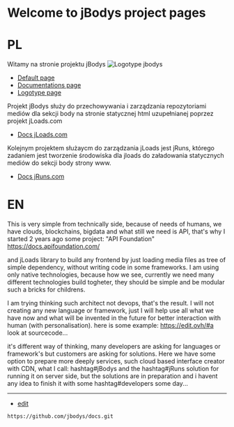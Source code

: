 # Welcome to jBodys project pages
# PL

Witamy na stronie projektu jBodys
![Logotype jbodys](http://logo.jbodys.com/jbodys_icon_text.png)

+ [Default page](http://www.jbodys.com/)
+ [Documentations page](http://docs.jbodys.com/)
+ [Logotype page](http://logo.jbodys.com/)


Projekt jBodys służy do przechowywania i zarządzania repozytoriami mediów dla sekcji body na stronie statycznej html uzupełnianej poprzez projekt jLoads.com

+ [Docs jLoads.com](https://docs.jloads.com/)

Kolejnym projektem służaycm do zarządzania jLoads jest jRuns, którego
zadaniem jest tworzenie środowiska dla jloads do załadowania statycznych mediów do sekcji body strony www.


+ [Docs jRuns.com](https://docs.jruns.com/)


# EN

This is very simple from technically side, because of needs of humans, we have clouds, blockchains, bigdata and what still we need is API, that's why I started 2 years ago some project: 
"API Foundation" 
https://docs.apifoundation.com/

and jLoads library to build any frontend by just loading media files as tree of simple dependency, without writing code in some frameworks. 
I am using only native technologies, because how we see, currently we need many different technologies build togheter, they should be simple and be modular such a bricks for childrens. 

I am trying thinking such architect not devops, that's the result.
I will not creating any new language or framework, just I will help use all what we have now and what will be invented in the future for better interaction with human (with personalisation).
here is some example:
https://edit.ovh/#a
look at sourcecode...


it's different way of thinking, many developers are asking for languages or framework's but customers are asking for solutions. Here we have some option to prepare more deeply services, such cloud based interface creator with CDN, what I call: hashtag#jBodys and the hashtag#jRuns solution for running it on server side, but the solutions are in preparation and i havent any idea to finish it with some hashtag#developers some day...

 
---
+ [edit](https://github.com/jbodys/docs/edit/main/README.md)

```
https://github.com/jbodys/docs.git
```

